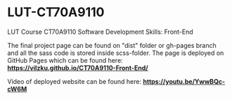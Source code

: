 # LUT-CT70A9110
LUT Course CT70A9110 Software Development Skills: Front-End

The final project page can be found on "dist" folder or gh-pages branch and all the sass code is stored inside scss-folder. The page is deployed on GitHub Pages which can be found here: <b>https://vilzku.github.io/CT70A9110-Front-End/</b>

Video of deployed website can be found here: <b>https://youtu.be/YwwBQc-cW6M</b>
